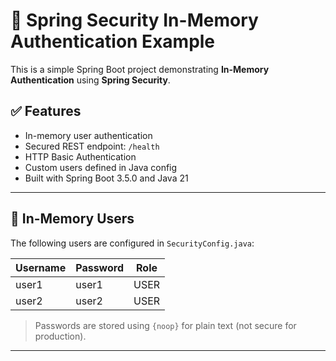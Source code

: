 # 🔐 Spring Security In-Memory Authentication Example

This is a simple Spring Boot project demonstrating **In-Memory Authentication** using **Spring Security**.

## ✅ Features

- In-memory user authentication
- Secured REST endpoint: `/health`
- HTTP Basic Authentication
- Custom users defined in Java config
- Built with Spring Boot 3.5.0 and Java 21

---

## 👥 In-Memory Users

The following users are configured in `SecurityConfig.java`:

| Username | Password | Role  |
|----------|----------|-------|
| user1    | user1    | USER  |
| user2    | user2    | USER  |

> Passwords are stored using `{noop}` for plain text (not secure for production).

---


